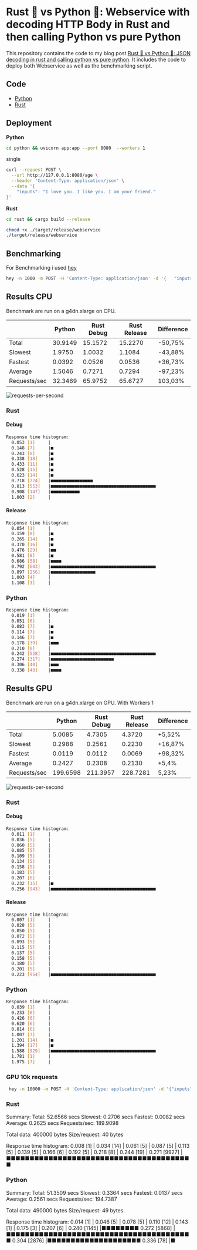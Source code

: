 # Rust 🦀 vs Python 🐍: Webservice with decoding HTTP Body in Rust and then calling Python vs pure Python

This repository contains the code to my blog post [Rust 🦀 vs Python 🐍: JSON decoding in rust and calling python vs pure python](). It includes the code to deploy both Webservice as well as the benchmarking script.

## Code

- [Python](./python)
- [Rust](./rust)

## Deployment

**Python**

```bash
cd python && uvicorn app:app --port 8080  --workers 1
```

single

```bash
curl --request POST \
  --url http://127.0.0.1:8080/age \
  --header 'Content-Type: application/json' \
  --data '{
	"inputs": "I love you. I like you. I am your friend."
}'
```

**Rust**

```bash
cd rust && cargo build --release 

chmod +x ./target/release/webservice
./target/release/webservice
```

## Benchmarking

For Benchmarking i used [hey](https://github.com/rakyll/hey)

```bash
hey -n 1000 -m POST -H 'Content-Type: application/json' -d '{	"inputs": "I love you. I like you. I am your friend."}' http://127.0.0.1:8080/age
```



## Results CPU

Benchmark are run on a g4dn.xlarge on CPU.


|              | Python     | Rust Debug  | Rust Release | Difference |
|--------------|------------|-------------|--------------|------------|
| Total        | 30.9149     | 15.1572      | 15.2270       | -50,75%    |
| Slowest      | 1.9750     | 1.0032      | 1.1084      | -43,88%    |
| Fastest      | 0.0392     | 0.0526      | 0.0536       | +36,73%    |
| Average      | 1.5046     | 0.7271      | 0.7294       | -97,23%    |
| Requests/sec | 32.3469 | 65.9752 | 65.6727  | 103,03%   |

![requests-per-second](req_sec.png)

### Rust

#### Debug

```bash
Response time histogram:
  0.053 [1]     |
  0.148 [7]     |■
  0.243 [8]     |■
  0.338 [18]    |■
  0.433 [11]    |■
  0.528 [15]    |■
  0.623 [14]    |■
  0.718 [224]   |■■■■■■■■■■■■■■■■
  0.813 [553]   |■■■■■■■■■■■■■■■■■■■■■■■■■■■■■■■■■■■■■■■■
  0.908 [147]   |■■■■■■■■■■■
  1.003 [2]     |
```

#### Release

```bash
Response time histogram:
  0.054 [1]     |
  0.159 [8]     |■
  0.265 [14]    |■
  0.370 [16]    |■
  0.476 [29]    |■■
  0.581 [8]     |■
  0.686 [58]    |■■■■
  0.792 [603]   |■■■■■■■■■■■■■■■■■■■■■■■■■■■■■■■■■■■■■■■■
  0.897 [256]   |■■■■■■■■■■■■■■■■■
  1.003 [4]     |
  1.108 [3]     |
```

### Python

```bash
Response time histogram:
  0.019 [1]     |
  0.051 [6]     |
  0.083 [7]     |■
  0.114 [7]     |■
  0.146 [7]     |■
  0.178 [39]    |■■■
  0.210 [0]     |
  0.242 [528]   |■■■■■■■■■■■■■■■■■■■■■■■■■■■■■■■■■■■■■■■■
  0.274 [317]   |■■■■■■■■■■■■■■■■■■■■■■■■
  0.306 [40]    |■■■
  0.338 [48]    |■■■■
```


## Results GPU

Benchmark are run on a g4dn.xlarge on GPU. With Workers 1


|              | Python     | Rust Debug  | Rust Release | Difference |
|--------------|------------|-------------|--------------|------------|
| Total        | 5.0085     | 4.7305      | 4.3720      | +5,52%    |
| Slowest      | 0.2988     | 0.2561      | 0.2230      | +16,87%    |
| Fastest      | 0.0119     | 0.0112      | 0.0069       | +98,32%    |
| Average      | 0.2427     | 0.2308      | 0.2130       | +5,4%    |
| Requests/sec | 199.6598 | 211.3957 | 228.7281  | 5,23%   |

![requests-per-second](req_sec_gpu.png)

### Rust

#### Debug

```bash
Response time histogram:
  0.011 [1]     |
  0.036 [5]     |
  0.060 [5]     |
  0.085 [5]     |
  0.109 [5]     |
  0.134 [5]     |
  0.158 [5]     |
  0.183 [5]     |
  0.207 [6]     |
  0.232 [15]    |■
  0.256 [943]   |■■■■■■■■■■■■■■■■■■■■■■■■■■■■■■■■■■■■■■■■
```

#### Release

```bash
Response time histogram:
  0.007 [1]     |
  0.028 [5]     |
  0.050 [5]     |
  0.072 [5]     |
  0.093 [5]     |
  0.115 [5]     |
  0.137 [5]     |
  0.158 [5]     |
  0.180 [5]     |
  0.201 [5]     |
  0.223 [954]   |■■■■■■■■■■■■■■■■■■■■■■■■■■■■■■■■■■■■■■■■
```

### Python

```bash
Response time histogram:
  0.039 [1]     |
  0.233 [6]     |
  0.426 [6]     |
  0.620 [6]     |
  0.814 [6]     |
  1.007 [7]     |
  1.201 [14]    |■
  1.394 [17]    |■
  1.588 [929]   |■■■■■■■■■■■■■■■■■■■■■■■■■■■■■■■■■■■■■■■■
  1.781 [1]     |
  1.975 [7]     |
```


### GPU 10k requests
```bash
 hey -n 10000 -m POST -H 'Content-Type: application/json' -d '{"inputs": "I love you. I like you. I am your friend."}' http://127.0.0.1:8080/age
```

### Rust
Summary:
  Total:        52.6566 secs
  Slowest:      0.2706 secs
  Fastest:      0.0082 secs
  Average:      0.2625 secs
  Requests/sec: 189.9098
  
  Total data:   400000 bytes
  Size/request: 40 bytes

Response time histogram:
  0.008 [1]     |
  0.034 [14]    |
  0.061 [5]     |
  0.087 [5]     |
  0.113 [5]     |
  0.139 [5]     |
  0.166 [6]     |
  0.192 [5]     |
  0.218 [8]     |
  0.244 [19]    |
  0.271 [9927]  |■■■■■■■■■■■■■■■■■■■■■■■■■■■■■■■■■■■■■■■■

### Python
  Summary:
  Total:        51.3509 secs
  Slowest:      0.3364 secs
  Fastest:      0.0137 secs
  Average:      0.2561 secs
  Requests/sec: 194.7387
  
  Total data:   490000 bytes
  Size/request: 49 bytes

Response time histogram:
  0.014 [1]     |
  0.046 [5]     |
  0.078 [5]     |
  0.110 [12]    |
  0.143 [1]     |
  0.175 [3]     |
  0.207 [6]     |
  0.240 [1145]  |■■■■■■■■
  0.272 [5868]  |■■■■■■■■■■■■■■■■■■■■■■■■■■■■■■■■■■■■■■■■
  0.304 [2876]  |■■■■■■■■■■■■■■■■■■■■
  0.336 [78]    |■
